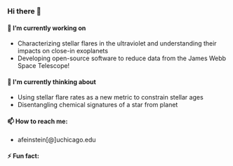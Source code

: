 ### Hi there 👋


#### 🔭 I’m currently working on 
- Characterizing stellar flares in the ultraviolet and understanding their impacts on close-in exoplanets
- Developing open-source software to reduce data from the James Webb Space Telescope!

#### 💭 I'm currently thinking about
- Using stellar flare rates as a new metric to constrain stellar ages
- Disentangling chemical signatures of a star from planet

#### 📫 How to reach me: 
- afeinstein[@]uchicago.edu

#### ⚡ Fun fact:

